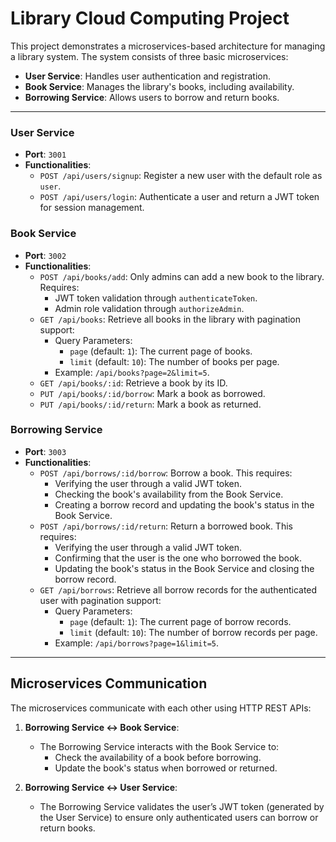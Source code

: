 # Library Cloud Computing Project

This project demonstrates a microservices-based architecture for managing a library system. The system consists of three basic microservices:

- **User Service**: Handles user authentication and registration.
- **Book Service**: Manages the library's books, including availability.
- **Borrowing Service**: Allows users to borrow and return books.

---

### User Service
- **Port**: `3001`
- **Functionalities**:
  - `POST /api/users/signup`: Register a new user with the default role as `user`.
  - `POST /api/users/login`: Authenticate a user and return a JWT token for session management.

### Book Service
- **Port**: `3002`
- **Functionalities**:
  - `POST /api/books/add`: Only admins can add a new book to the library. Requires:
    - JWT token validation through `authenticateToken`.
    - Admin role validation through `authorizeAdmin`.
  - `GET /api/books`: Retrieve all books in the library with pagination support:
    - Query Parameters:
      - `page` (default: `1`): The current page of books.
      - `limit` (default: `10`): The number of books per page.
    - Example: `/api/books?page=2&limit=5`.
  - `GET /api/books/:id`: Retrieve a book by its ID.
  - `PUT /api/books/:id/borrow`: Mark a book as borrowed. 
  - `PUT /api/books/:id/return`: Mark a book as returned. 

### Borrowing Service
- **Port**: `3003`
- **Functionalities**:
  - `POST /api/borrows/:id/borrow`: Borrow a book. This requires:
    - Verifying the user through a valid JWT token.
    - Checking the book's availability from the Book Service.
    - Creating a borrow record and updating the book's status in the Book Service.
  - `POST /api/borrows/:id/return`: Return a borrowed book. This requires:
    - Verifying the user through a valid JWT token.
    - Confirming that the user is the one who borrowed the book.
    - Updating the book's status in the Book Service and closing the borrow record.
  - `GET /api/borrows`: Retrieve all borrow records for the authenticated user with pagination support:
    - Query Parameters:
      - `page` (default: `1`): The current page of borrow records.
      - `limit` (default: `10`): The number of borrow records per page.
    - Example: `/api/borrows?page=1&limit=5`.

---

## Microservices Communication

The microservices communicate with each other using HTTP REST APIs:

1. **Borrowing Service ↔ Book Service**:
   - The Borrowing Service interacts with the Book Service to:
     - Check the availability of a book before borrowing.
     - Update the book's status when borrowed or returned.

2. **Borrowing Service ↔ User Service**:
   - The Borrowing Service validates the user’s JWT token (generated by the User Service) to ensure only authenticated users can borrow or return books.